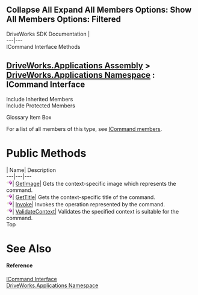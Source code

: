 Collapse All Expand All Members Options: Show All  Members Options: Filtered   
---  
DriveWorks SDK Documentation  |   
---|---  
ICommand Interface Methods   
  
[DriveWorks.Applications Assembly](topic13.md) > [DriveWorks.Applications Namespace](topic16.md) : ICommand Interface  
---  
  
Include Inherited Members    
Include Protected Members    


Glossary Item Box

For a list of all members of this type, see [ICommand members](topic78.md).

# Public Methods

| Name| Description  
---|---|---  
![ Method](dotnetimages/Method.gif)| [GetImage](topic82.md)| Gets the context-specific image which represents the command.   
![ Method](dotnetimages/Method.gif)| [GetTitle](topic83.md)| Gets the context-specific title of the command.   
![ Method](dotnetimages/Method.gif)| [Invoke](topic84.md)| Invokes the operation represented by the command.   
![ Method](dotnetimages/Method.gif)| [ValidateContext](topic85.md)| Validates the specified context is suitable for the command.   
Top

# See Also

#### Reference

[ICommand Interface](topic77.md)   
[DriveWorks.Applications Namespace](topic16.md)


